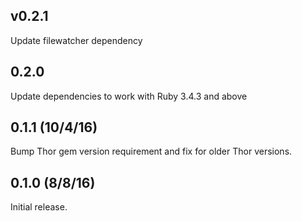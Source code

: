 ## v0.2.1
Update filewatcher dependency

## 0.2.0
Update dependencies to work with Ruby 3.4.3 and above

## 0.1.1 (10/4/16)

Bump Thor gem version requirement and fix for older Thor versions.

## 0.1.0 (8/8/16)

Initial release.
